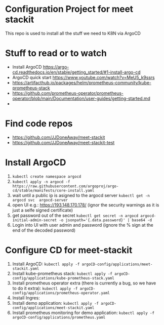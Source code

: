 # Configuration Project for meet stackit 
This repo is used to install all the stuff we need to K8N via ArgoCD

# Stuff to read or to watch
* Install ArgoCD https://argo-cd.readthedocs.io/en/stable/getting_started/#1-install-argo-cd
* ArgoCD quick start https://www.youtube.com/watch?v=MeU5_k9ssrs
* https://artifacthub.io/packages/helm/prometheus-community/kube-prometheus-stack
* https://github.com/prometheus-operator/prometheus-operator/blob/main/Documentation/user-guides/getting-started.md
* 


# Find code repos
* https://github.com/JJDoneAway/meet-stackit
* https://github.com/JJDoneAway/meet-stackit-test

# Install ArgoCD
1. `kubectl create namespace argocd`
2. `kubectl apply -n argocd -f https://raw.githubusercontent.com/argoproj/argo-cd/stable/manifests/core-install.yaml`
3. wait until a public ip is asigned to the argocd server `kubectl get -n argocd svc  argocd-server`
4. open UI e.g.: https://193.148.170.178/ (ignor the security warnings as it is just a selfe signed certificate)
5. get password out of the secret `kubectl get secret -n argocd argocd-initial-admin-secret -o jsonpath='{.data.password}' | base64 -d `
6. Login into UI with user admin and password (ignore the % sign at the end of the decoded password)

# Configure CD for meet-stackit
1. Install ArgoCD: `kubectl apply -f argoCD-config/applications/meet-stackit.yaml`
2. Install kube-prometheus stack: `kubectl apply -f argoCD-config/applications/kube-prometheus-stack.yaml`
3. Install prometheus operator extra (there is currently a bug, so we have to do it extra): `kubectl apply -f argoCD-config/applications/prometheus-operator.yaml`
4. Install Ingres:
5. Install demo application: `kubectl apply -f argoCD-config/applications/meet-stackit.yaml`
6. Install prometheus monitoring for demo application: `kubectl apply -f argoCD-config/applications/prometheus.yaml`





